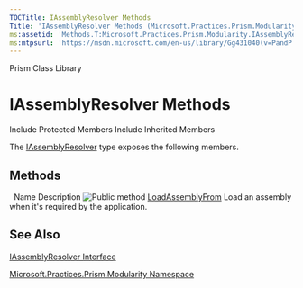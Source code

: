 ```yaml
---
TOCTitle: IAssemblyResolver Methods
Title: 'IAssemblyResolver Methods (Microsoft.Practices.Prism.Modularity)'
ms:assetid: 'Methods.T:Microsoft.Practices.Prism.Modularity.IAssemblyResolver'
ms:mtpsurl: 'https://msdn.microsoft.com/en-us/library/Gg431040(v=PandP.50)'
---
```


Prism Class Library

IAssemblyResolver Methods
=========================

Include Protected Members
Include Inherited Members

The [IAssemblyResolver](https://msdn.microsoft.com/t:microsoft.practices.prism.modularity.iassemblyresolver) type exposes the following members.

Methods
-------

<span id="methodTableToggle"></span>
 
Name
Description
![](https://msdn.microsoft.com/en-us/Gg431040.pubmethod(en-us,PandP.50).gif "Public method")
[LoadAssemblyFrom](https://msdn.microsoft.com/m:microsoft.practices.prism.modularity.iassemblyresolver.loadassemblyfrom(system.string))
Load an assembly when it's required by the application.

See Also
--------

<span id="seeAlsoToggle"></span>
[IAssemblyResolver Interface](https://msdn.microsoft.com/t:microsoft.practices.prism.modularity.iassemblyresolver)

[Microsoft.Practices.Prism.Modularity Namespace](https://msdn.microsoft.com/n:microsoft.practices.prism.modularity)
